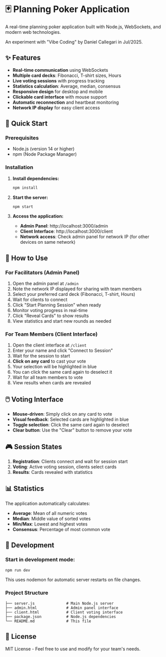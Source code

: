 # 🃏 Planning Poker Application

A real-time planning poker application built with Node.js, WebSockets, and modern web technologies.

An experiment with "Vibe Coding" by Daniel Callegari in Jul/2025.

## ✨ Features

- **Real-time communication** using WebSockets
- **Multiple card decks**: Fibonacci, T-shirt sizes, Hours
- **Live voting sessions** with progress tracking
- **Statistics calculation**: Average, median, consensus
- **Responsive design** for desktop and mobile
- **Clickable card interface** with mouse support
- **Automatic reconnection** and heartbeat monitoring
- **Network IP display** for easy client access

## 🚀 Quick Start

### Prerequisites
- Node.js (version 14 or higher)
- npm (Node Package Manager)

### Installation

1. **Install dependencies:**
   ```bash
   npm install
   ```

2. **Start the server:**
   ```bash
   npm start
   ```

3. **Access the application:**
   - **Admin Panel**: http://localhost:3000/admin
   - **Client Interface**: http://localhost:3000/client
   - **Network access**: Check admin panel for network IP (for other devices on same network)

## 🎯 How to Use

### For Facilitators (Admin Panel)

1. Open the admin panel at `/admin`
2. Note the network IP displayed for sharing with team members
3. Select your preferred card deck (Fibonacci, T-shirt, Hours)
4. Wait for clients to connect
5. Click "Start Planning Session" when ready
6. Monitor voting progress in real-time
7. Click "Reveal Cards" to show results
8. View statistics and start new rounds as needed

### For Team Members (Client Interface)

1. Open the client interface at `/client`
2. Enter your name and click "Connect to Session"
3. Wait for the session to start
4. **Click on any card** to cast your vote
5. Your selection will be highlighted in blue
6. You can click the same card again to deselect it
7. Wait for all team members to vote
8. View results when cards are revealed

## 🖱️ Voting Interface

- **Mouse-driven**: Simply click on any card to vote
- **Visual feedback**: Selected cards are highlighted in blue
- **Toggle selection**: Click the same card again to deselect
- **Clear button**: Use the "Clear" button to remove your vote

## 🎮 Session States

1. **Registration**: Clients connect and wait for session start
2. **Voting**: Active voting session, clients select cards
3. **Results**: Cards revealed with statistics

## 📊 Statistics

The application automatically calculates:
- **Average**: Mean of all numeric votes
- **Median**: Middle value of sorted votes
- **Min/Max**: Lowest and highest votes
- **Consensus**: Percentage of most common vote

## 🔧 Development

### Start in development mode:
```bash
npm run dev
```

This uses nodemon for automatic server restarts on file changes.

### Project Structure

```
├── server.js              # Main Node.js server
├── admin.html             # Admin panel interface
├── client.html            # Client voting interface
├── package.json           # Node.js dependencies
└── README.md              # This file
```

## 📝 License

MIT License - Feel free to use and modify for your team's needs.

